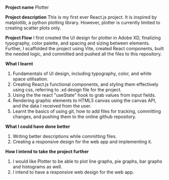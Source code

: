 **Project name**
Plotter

**Project description**
This is my first ever React.js project. It is inspired by matplotlib, a python plotting library. However, plotter is currently limited to creating scatter plots only.

**Project Flow**
I first created the UI design for plotter in Adobe XD, finalizing typography, color palette, and spacing and sizing between elements. Further, I scaffolded the project using Vite, created React components, built the needed logic, and committed and pushed all the files to this repository.

**What I learnt**
1. Fundamentals of UI design, including typography, color, and white space utilisation.
2. Creating React.js functional components, and styling them effectively using css, referring to .xd design file for the project.
3. Using the the react "useState" hook to grab values from input fields.
4. Rendering graphic elements to HTML5 canvas using the canvas API, and the data I received from the user.
5. Learnt the basics of using git, how to add files for tracking, committing changes, and pushing them to the online github repository.

**What I could have done better**
1. Writing better descriptions while committing files.
2. Creating a responsive design for the web app and implementing it.

**How I intend to take the project further**
1. I would like Plotter to be able to plot line graphs, pie graphs, bar graphs and histograms as well.
2. I intend to have a responsive web design for the web app.
